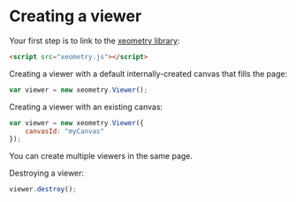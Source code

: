 # Creating a viewer

Your first step is to link to the [xeometry library](http://xeolabs.com/xeometry/build/xeometry.min.js):
````html
<script src="xeometry.js"></script>
````

Creating a viewer with a default internally-created canvas that fills the page:
````javascript
var viewer = new xeometry.Viewer();
````

Creating a viewer with an existing canvas:
````javascript
var viewer = new xeometry.Viewer({
    canvasId: "myCanvas"
});
````

You can create multiple viewers in the same page.

Destroying a viewer:
````javascript
viewer.destroy();
````
